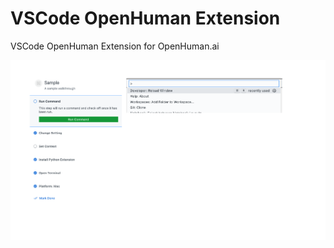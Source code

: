 # VSCode OpenHuman Extension

VSCode OpenHuman Extension for OpenHuman.ai

![Sample walkthrough](./media/sample.png)

